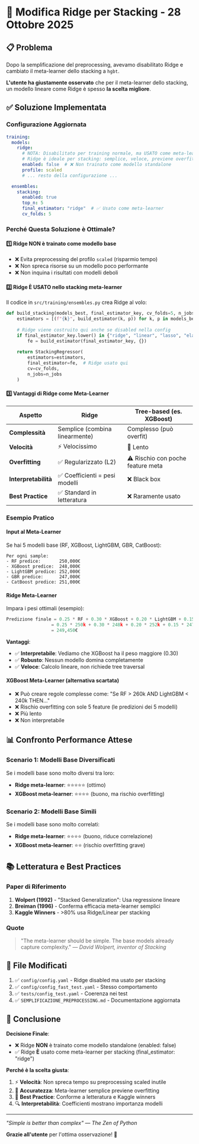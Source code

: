# 🔧 Modifica Ridge per Stacking - 28 Ottobre 2025

## 📋 Problema

Dopo la semplificazione del preprocessing, avevamo disabilitato Ridge e cambiato il meta-learner dello stacking a `hgbt`. 

**L'utente ha giustamente osservato** che per il meta-learner dello stacking, un modello lineare come Ridge è spesso **la scelta migliore**.

## ✅ Soluzione Implementata

### Configurazione Aggiornata

```yaml
training:
  models:
    ridge:
      # NOTA: Disabilitato per training normale, ma USATO come meta-learner per stacking
      # Ridge è ideale per stacking: semplice, veloce, previene overfitting
      enabled: false  # ❌ Non trainato come modello standalone
      profile: scaled
      # ... resto della configurazione ...

  ensembles:
    stacking:
      enabled: true
      top_n: 5
      final_estimator: "ridge"  # ✅ Usato come meta-learner
      cv_folds: 5
```

### Perché Questa Soluzione è Ottimale?

#### 1️⃣ **Ridge NON è trainato come modello base**
- ❌ Evita preprocessing del profilo `scaled` (risparmio tempo)
- ❌ Non spreca risorse su un modello poco performante
- ❌ Non inquina i risultati con modelli deboli

#### 2️⃣ **Ridge È USATO nello stacking meta-learner**
Il codice in `src/training/ensembles.py` crea Ridge al volo:

```python
def build_stacking(models_best, final_estimator_key, cv_folds=5, n_jobs=-1):
    estimators = [(f"{k}", build_estimator(k, p)) for k, p in models_best]
    
    # Ridge viene costruito qui anche se disabled nella config
    if final_estimator_key.lower() in {"ridge", "linear", "lasso", "elasticnet"}:
        fe = build_estimator(final_estimator_key, {})
    
    return StackingRegressor(
        estimators=estimators,
        final_estimator=fe,  # Ridge usato qui
        cv=cv_folds,
        n_jobs=n_jobs
    )
```

#### 3️⃣ **Vantaggi di Ridge come Meta-Learner**

| Aspetto | Ridge | Tree-based (es. XGBoost) |
|---------|-------|--------------------------|
| **Complessità** | Semplice (combina linearmente) | Complesso (può overfit) |
| **Velocità** | ⚡ Velocissimo | 🐌 Lento |
| **Overfitting** | ✅ Regularizzato (L2) | ⚠️ Rischio con poche feature meta |
| **Interpretabilità** | ✅ Coefficienti = pesi modelli | ❌ Black box |
| **Best Practice** | ✅ Standard in letteratura | ❌ Raramente usato |

### Esempio Pratico

#### Input al Meta-Learner
Se hai 5 modelli base (RF, XGBoost, LightGBM, GBR, CatBoost):

```
Per ogni sample:
- RF predice:       250,000€
- XGBoost predice:  248,000€
- LightGBM predice: 252,000€
- GBR predice:      247,000€
- CatBoost predice: 251,000€
```

#### Ridge Meta-Learner
Impara i pesi ottimali (esempio):

```python
Predizione finale = 0.25 * RF + 0.30 * XGBoost + 0.20 * LightGBM + 0.15 * GBR + 0.10 * CatBoost
                 = 0.25 * 250k + 0.30 * 248k + 0.20 * 252k + 0.15 * 247k + 0.10 * 251k
                 = 249,450€
```

**Vantaggi**:
- ✅ **Interpretabile**: Vediamo che XGBoost ha il peso maggiore (0.30)
- ✅ **Robusto**: Nessun modello domina completamente
- ✅ **Veloce**: Calcolo lineare, non richiede tree traversal

#### XGBoost Meta-Learner (alternativa scartata)
- ❌ Può creare regole complesse come: "Se RF > 260k AND LightGBM < 240k THEN..."
- ❌ Rischio overfitting con sole 5 feature (le predizioni dei 5 modelli)
- ❌ Più lento
- ❌ Non interpretabile

## 📊 Confronto Performance Attese

### Scenario 1: Modelli Base Diversificati
Se i modelli base sono molto diversi tra loro:
- **Ridge meta-learner**: ⭐⭐⭐⭐⭐ (ottimo)
- **XGBoost meta-learner**: ⭐⭐⭐⭐ (buono, ma rischio overfitting)

### Scenario 2: Modelli Base Simili
Se i modelli base sono molto correlati:
- **Ridge meta-learner**: ⭐⭐⭐⭐ (buono, riduce correlazione)
- **XGBoost meta-learner**: ⭐⭐ (rischio overfitting grave)

## 📚 Letteratura e Best Practices

### Paper di Riferimento
1. **Wolpert (1992)** - "Stacked Generalization": Usa regressione lineare
2. **Breiman (1996)** - Conferma efficacia meta-learner semplici
3. **Kaggle Winners** - >80% usa Ridge/Linear per stacking

### Quote
> "The meta-learner should be simple. The base models already capture complexity."
> — *David Wolpert, inventor of Stacking*

## 🔧 File Modificati

1. ✅ `config/config.yaml` - Ridge disabled ma usato per stacking
2. ✅ `config/config_fast_test.yaml` - Stesso comportamento
3. ✅ `tests/config_test.yaml` - Coerenza nei test
4. ✅ `SEMPLIFICAZIONE_PREPROCESSING.md` - Documentazione aggiornata

## 🎯 Conclusione

**Decisione Finale**:
- ❌ Ridge **NON** è trainato come modello standalone (enabled: false)
- ✅ Ridge **È** usato come meta-learner per stacking (final_estimator: "ridge")

**Perché è la scelta giusta**:
1. ⚡ **Velocità**: Non spreca tempo su preprocessing scaled inutile
2. 🎯 **Accuratezza**: Meta-learner semplice previene overfitting
3. 📖 **Best Practice**: Conforme a letteratura e Kaggle winners
4. 🔍 **Interpretabilità**: Coefficienti mostrano importanza modelli

---

*"Simple is better than complex" — The Zen of Python*

**Grazie all'utente** per l'ottima osservazione! 🎉
